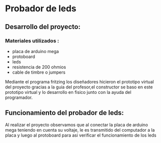 # Probador de leds 
## Desarrollo del proyecto:
### Materiales utilizados :
+ placa de arduino mega
+ protoboard
+ leds
+ resistencia de 200 ohmios
+ cable de timbre o jumpers

Mediante el programa fritzing los diseñadores hicieron el prototipo virtual del proyecto gracias a la guia del profesor,el constructor se baso en este prototipo virtual y lo desarrollo en fisico junto con la ayuda del programador.

## Funcionamiento del probador de leds:
Al realizar el proyecto observamos que al conectar la placa de arduino mega teniendo en cuenta su voltaje, le es transmitido del computador a la placa y luego al protoboard para asi verificar el funcionamiento de los leds 



